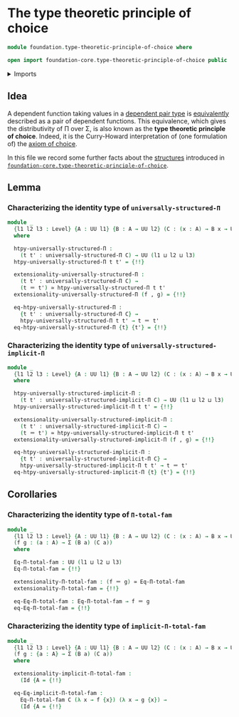 # The type theoretic principle of choice

```agda
module foundation.type-theoretic-principle-of-choice where

open import foundation-core.type-theoretic-principle-of-choice public
```

<details><summary>Imports</summary>

```agda
open import foundation.dependent-pair-types
open import foundation.function-extensionality
open import foundation.implicit-function-types
open import foundation.structure-identity-principle
open import foundation.universe-levels

open import foundation-core.equivalences
open import foundation-core.homotopies
open import foundation-core.identity-types
open import foundation-core.transport-along-identifications
```

</details>

## Idea

A dependent function taking values in a
[dependent pair type](foundation.dependent-pair-types.md) is
[equivalently](foundation-core.equivalences.md) described as a pair of dependent
functions. This equivalence, which gives the distributivity of Π over Σ, is also
known as the **type theoretic principle of choice**. Indeed, it is the
Curry-Howard interpretation of (one formulation of) the
[axiom of choice](foundation.axiom-of-choice.md).

In this file we record some further facts about the
[structures](foundation.structure.md) introduced in
[`foundation-core.type-theoretic-principle-of-choice`](foundation-core.type-theoretic-principle-of-choice.md).

## Lemma

### Characterizing the identity type of `universally-structured-Π`

```agda
module _
  {l1 l2 l3 : Level} {A : UU l1} {B : A → UU l2} (C : (x : A) → B x → UU l3)
  where

  htpy-universally-structured-Π :
    (t t' : universally-structured-Π C) → UU (l1 ⊔ l2 ⊔ l3)
  htpy-universally-structured-Π t t' = {!!}

  extensionality-universally-structured-Π :
    (t t' : universally-structured-Π C) →
    (t ＝ t') ≃ htpy-universally-structured-Π t t'
  extensionality-universally-structured-Π (f , g) = {!!}

  eq-htpy-universally-structured-Π :
    {t t' : universally-structured-Π C} →
    htpy-universally-structured-Π t t' → t ＝ t'
  eq-htpy-universally-structured-Π {t} {t'} = {!!}
```

### Characterizing the identity type of `universally-structured-implicit-Π`

```agda
module _
  {l1 l2 l3 : Level} {A : UU l1} {B : A → UU l2} (C : (x : A) → B x → UU l3)
  where

  htpy-universally-structured-implicit-Π :
    (t t' : universally-structured-implicit-Π C) → UU (l1 ⊔ l2 ⊔ l3)
  htpy-universally-structured-implicit-Π t t' = {!!}

  extensionality-universally-structured-implicit-Π :
    (t t' : universally-structured-implicit-Π C) →
    (t ＝ t') ≃ htpy-universally-structured-implicit-Π t t'
  extensionality-universally-structured-implicit-Π (f , g) = {!!}

  eq-htpy-universally-structured-implicit-Π :
    {t t' : universally-structured-implicit-Π C} →
    htpy-universally-structured-implicit-Π t t' → t ＝ t'
  eq-htpy-universally-structured-implicit-Π {t} {t'} = {!!}
```

## Corollaries

### Characterizing the identity type of `Π-total-fam`

```agda
module _
  {l1 l2 l3 : Level} {A : UU l1} {B : A → UU l2} (C : (x : A) → B x → UU l3)
  (f g : (a : A) → Σ (B a) (C a))
  where

  Eq-Π-total-fam : UU (l1 ⊔ l2 ⊔ l3)
  Eq-Π-total-fam = {!!}

  extensionality-Π-total-fam : (f ＝ g) ≃ Eq-Π-total-fam
  extensionality-Π-total-fam = {!!}

  eq-Eq-Π-total-fam : Eq-Π-total-fam → f ＝ g
  eq-Eq-Π-total-fam = {!!}
```

### Characterizing the identity type of `implicit-Π-total-fam`

```agda
module _
  {l1 l2 l3 : Level} {A : UU l1} {B : A → UU l2} (C : (x : A) → B x → UU l3)
  (f g : {a : A} → Σ (B a) (C a))
  where

  extensionality-implicit-Π-total-fam :
    (Id {A = {!!}

  eq-Eq-implicit-Π-total-fam :
    Eq-Π-total-fam C (λ x → f {x}) (λ x → g {x}) →
    (Id {A = {!!}
```
